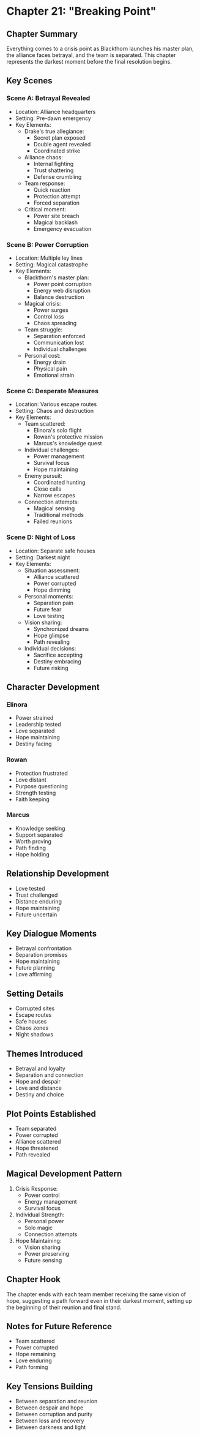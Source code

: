 # Chapter 21: "Breaking Point"

## Chapter Summary
Everything comes to a crisis point as Blackthorn launches his master plan, the alliance faces betrayal, and the team is separated. This chapter represents the darkest moment before the final resolution begins.

## Key Scenes

### Scene A: Betrayal Revealed
- Location: Alliance headquarters
- Setting: Pre-dawn emergency
- Key Elements:
  * Drake's true allegiance:
    - Secret plan exposed
    - Double agent revealed
    - Coordinated strike
  * Alliance chaos:
    - Internal fighting
    - Trust shattering
    - Defense crumbling
  * Team response:
    - Quick reaction
    - Protection attempt
    - Forced separation
  * Critical moment:
    - Power site breach
    - Magical backlash
    - Emergency evacuation

### Scene B: Power Corruption
- Location: Multiple ley lines
- Setting: Magical catastrophe
- Key Elements:
  * Blackthorn's master plan:
    - Power point corruption
    - Energy web disruption
    - Balance destruction
  * Magical crisis:
    - Power surges
    - Control loss
    - Chaos spreading
  * Team struggle:
    - Separation enforced
    - Communication lost
    - Individual challenges
  * Personal cost:
    - Energy drain
    - Physical pain
    - Emotional strain

### Scene C: Desperate Measures
- Location: Various escape routes
- Setting: Chaos and destruction
- Key Elements:
  * Team scattered:
    - Elinora's solo flight
    - Rowan's protective mission
    - Marcus's knowledge quest
  * Individual challenges:
    - Power management
    - Survival focus
    - Hope maintaining
  * Enemy pursuit:
    - Coordinated hunting
    - Close calls
    - Narrow escapes
  * Connection attempts:
    - Magical sensing
    - Traditional methods
    - Failed reunions

### Scene D: Night of Loss
- Location: Separate safe houses
- Setting: Darkest night
- Key Elements:
  * Situation assessment:
    - Alliance scattered
    - Power corrupted
    - Hope dimming
  * Personal moments:
    - Separation pain
    - Future fear
    - Love testing
  * Vision sharing:
    - Synchronized dreams
    - Hope glimpse
    - Path revealing
  * Individual decisions:
    - Sacrifice accepting
    - Destiny embracing
    - Future risking

## Character Development

### Elinora
- Power strained
- Leadership tested
- Love separated
- Hope maintaining
- Destiny facing

### Rowan
- Protection frustrated
- Love distant
- Purpose questioning
- Strength testing
- Faith keeping

### Marcus
- Knowledge seeking
- Support separated
- Worth proving
- Path finding
- Hope holding

## Relationship Development
- Love tested
- Trust challenged
- Distance enduring
- Hope maintaining
- Future uncertain

## Key Dialogue Moments
- Betrayal confrontation
- Separation promises
- Hope maintaining
- Future planning
- Love affirming

## Setting Details
- Corrupted sites
- Escape routes
- Safe houses
- Chaos zones
- Night shadows

## Themes Introduced
- Betrayal and loyalty
- Separation and connection
- Hope and despair
- Love and distance
- Destiny and choice

## Plot Points Established
- Team separated
- Power corrupted
- Alliance scattered
- Hope threatened
- Path revealed

## Magical Development Pattern
1. Crisis Response:
   - Power control
   - Energy management
   - Survival focus
2. Individual Strength:
   - Personal power
   - Solo magic
   - Connection attempts
3. Hope Maintaining:
   - Vision sharing
   - Power preserving
   - Future sensing

## Chapter Hook
The chapter ends with each team member receiving the same vision of hope, suggesting a path forward even in their darkest moment, setting up the beginning of their reunion and final stand.

## Notes for Future Reference
- Team scattered
- Power corrupted
- Hope remaining
- Love enduring
- Path forming

## Key Tensions Building
- Between separation and reunion
- Between despair and hope
- Between corruption and purity
- Between loss and recovery
- Between darkness and light

